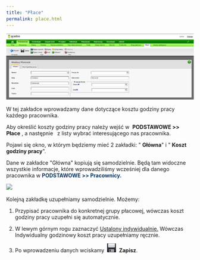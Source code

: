 ```yaml
---
title: "Płace"
permalink: place.html
---
```

[![](/images/Popdstawowe-%20p%C5%82ace-%20g%C5%82%C3%B3wna.png)](/images/Popdstawowe-%20p%C5%82ace-%20g%C5%82%C3%B3wna.png)

 W tej zakładce wprowadzamy dane dotyczące kosztu godziny pracy każdego pracownika. 
  

 Aby określić koszty godziny pracy należy wejść w&nbsp; **PODSTAWOWE \>\> Płace** , a następnie **&nbsp;** z listy wybrać interesującego nas pracownika.&nbsp;

  
Pojawi się okno, w którym będziemy mieć 2 zakładki: " **Główna**" i " **Koszt godziny pracy**".  
  
Dane w zakładce "Główna" kopiują się samodzielnie. Będą tam widoczne wszystkie informacje, które wprowadziliśmy wcześniej dla danego pracownika w&nbsp;<font color="#073763" style="font-weight:bold">PODSTAWOWE &gt;&gt; Pracownicy.</font>  

 ![](/images/podstawowe-%20p%C5%82ace-%20koszt%20godziny%20pracy.png)
 
 Kolejną zakładkę uzupełniamy samodzielnie. Możemy:&nbsp;  
  

1. Przypisać pracownika do konkretnej grupy płacowej, wówczas koszt godziny pracy uzupełni się automatycznie.  
  

2. W lewym górnym rogu zaznaczyć <u>Ustalony indywidualnie.</u>&nbsp;Wówczas Indywidualny godzinowy koszt pracy uzupełniamy ręcznie. &nbsp;  
  

3. Po wprowadzeniu danych wciskamy&nbsp; ![](/images/saveIcon24.png)&nbsp; **Zapisz**.

